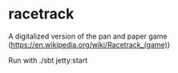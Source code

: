 # racetrack
A digitalized version of the pan and paper game (https://en.wikipedia.org/wiki/Racetrack_(game))

Run with
./sbt
jetty:start

